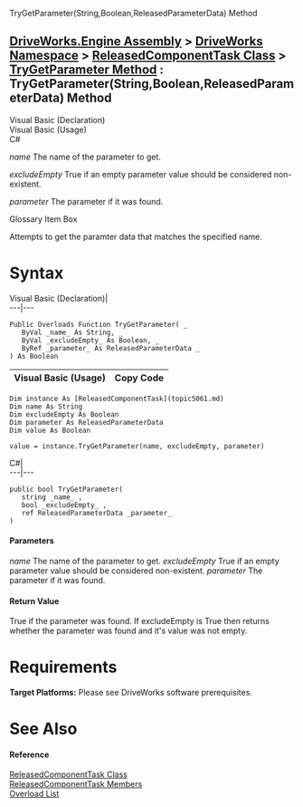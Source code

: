 TryGetParameter(String,Boolean,ReleasedParameterData) Method   
  
[DriveWorks.Engine Assembly](topic2156.md) > [DriveWorks Namespace](topic2159.md) > [ReleasedComponentTask Class](topic5061.md) > [TryGetParameter Method](topic5070.md) : TryGetParameter(String,Boolean,ReleasedParameterData) Method  
---  
  
Visual Basic (Declaration)    
Visual Basic (Usage)    
C# 

_name_
    The name of the parameter to get.

_excludeEmpty_
    True if an empty parameter value should be considered non-existent.

_parameter_
    The parameter if it was found.

Glossary Item Box

Attempts to get the paramter data that matches the specified name. 

# Syntax

Visual Basic (Declaration)|   
---|---  
      
    
    Public Overloads Function TryGetParameter( _
       ByVal _name_ As String, _
       ByVal _excludeEmpty_ As Boolean, _
       ByRef _parameter_ As ReleasedParameterData _
    ) As Boolean  
  
Visual Basic (Usage)| Copy Code  
---|---  
      
    
    Dim instance As [ReleasedComponentTask](topic5061.md)
    Dim name As String
    Dim excludeEmpty As Boolean
    Dim parameter As ReleasedParameterData
    Dim value As Boolean
     
    value = instance.TryGetParameter(name, excludeEmpty, parameter)  
  
C#|   
---|---  
      
    
    public bool TryGetParameter( 
       string _name_ ,
       bool _excludeEmpty_ ,
       ref ReleasedParameterData _parameter_
    )  
  
#### Parameters

 _name_
    The name of the parameter to get.
_excludeEmpty_
    True if an empty parameter value should be considered non-existent.
_parameter_
    The parameter if it was found.

#### Return Value

True if the parameter was found. If excludeEmpty is True then returns whether the parameter was found and it's value was not empty.

# Requirements

**Target Platforms:** Please see DriveWorks software prerequisites.

# See Also

#### Reference

[ReleasedComponentTask Class](topic5061.md)   
[ReleasedComponentTask Members](topic5062.md)   
[Overload List](topic5070.md)



